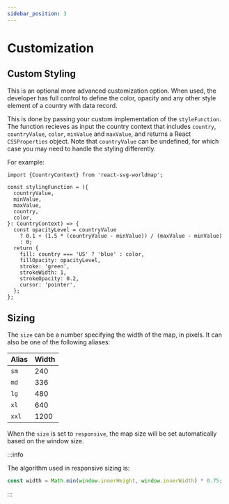 ```yaml
---
sidebar_position: 3
---
```


# Customization

## Custom Styling

This is an optional more advanced customization option. When used, the developer has full control to define the color, opacity and any other style element of a country with data record.

This is done by passing your custom implementation of the `styleFunction`. The function recieves as input the country context that includes `country`, `countryValue`, `color`, `minValue` and `maxValue`, and returns a React `CSSProperties` object. Note that `countryValue` can be undefined, for which case you may need to handle the styling differently.

For example:

```tsx
import {CountryContext} from 'react-svg-worldmap';

const stylingFunction = ({
  countryValue,
  minValue,
  maxValue,
  country,
  color,
}: CountryContext) => {
  const opacityLevel = countryValue
    ? 0.1 + (1.5 * (countryValue - minValue)) / (maxValue - minValue)
    : 0;
  return {
    fill: country === 'US' ? 'blue' : color,
    fillOpacity: opacityLevel,
    stroke: 'green',
    strokeWidth: 1,
    strokeOpacity: 0.2,
    cursor: 'pointer',
  };
};
```

## Sizing

The `size` can be a number specifying the width of the map, in pixels. It can also be one of the following aliases:

| Alias | Width |
| ----- | ----- |
| `sm`  | 240   |
| `md`  | 336   |
| `lg`  | 480   |
| `xl`  | 640   |
| `xxl` | 1200  |

When the `size` is set to `responsive`, the map size will be set automatically based on the window size.

:::info

The algorithm used in responsive sizing is:

```js
const width = Math.min(window.innerHeight, window.innerWidth) * 0.75;
```

:::
